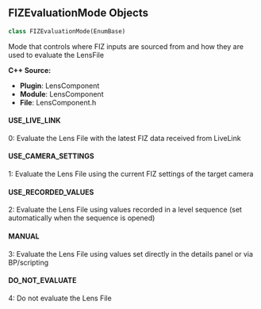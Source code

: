 ## FIZEvaluationMode Objects

```python
class FIZEvaluationMode(EnumBase)
```

Mode that controls where FIZ inputs are sourced from and how they are used to evaluate the LensFile

**C++ Source:**

- **Plugin**: LensComponent
- **Module**: LensComponent
- **File**: LensComponent.h

<a id="unreal.FIZEvaluationMode.USE_LIVE_LINK"></a>

#### USE_LIVE_LINK

0: Evaluate the Lens File with the latest FIZ data received from LiveLink

<a id="unreal.FIZEvaluationMode.USE_CAMERA_SETTINGS"></a>

#### USE_CAMERA_SETTINGS

1: Evaluate the Lens File using the current FIZ settings of the target camera

<a id="unreal.FIZEvaluationMode.USE_RECORDED_VALUES"></a>

#### USE_RECORDED_VALUES

2: Evaluate the Lens File using values recorded in a level sequence (set automatically when the sequence is opened)

<a id="unreal.FIZEvaluationMode.MANUAL"></a>

#### MANUAL

3: Evaluate the Lens File using values set directly in the details panel or via BP/scripting

<a id="unreal.FIZEvaluationMode.DO_NOT_EVALUATE"></a>

#### DO_NOT_EVALUATE

4: Do not evaluate the Lens File

<a id="unreal.FilmbackOverrideSource"></a>